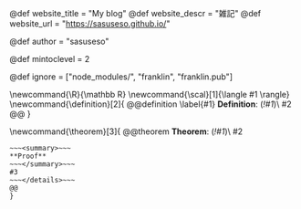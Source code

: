 <!--
Add here global page variables to use throughout your
website.
The website_* must be defined for the RSS to work
-->

@def website_title = "My blog"
@def website_descr = "雑記"
@def website_url = "https://sasuseso.github.io/"

@def author = "sasuseso"

@def mintoclevel = 2

<!--
Add here files or directories that should be ignored by Franklin, otherwise
these files might be copied and, if markdown, processed by Franklin which
you might not want. Indicate directories by ending the name with a `/`.
-->

@def ignore = ["node_modules/", "franklin", "franklin.pub"]

<!--
Add here global latex commands to use throughout your
pages. It can be math commands but does not need to be.
For instance:
* \newcommand{\phrase}{This is a long phrase to copy.}
-->

\newcommand{\R}{\mathbb R}
\newcommand{\scal}[1]{\langle #1 \rangle}
\newcommand{\definition}[2]{
@@definition
\label{#1}
**Definition**: (_!#1_)\\
#2
@@
}

\newcommand{\theorem}[3]{
@@theorem
**Theorem**: (_!#1_)\\
#2

```<details>~~~
~~~<summary>~~~
**Proof**
~~~</summary>~~~
#3
~~~</details>~~~
@@
}
```
